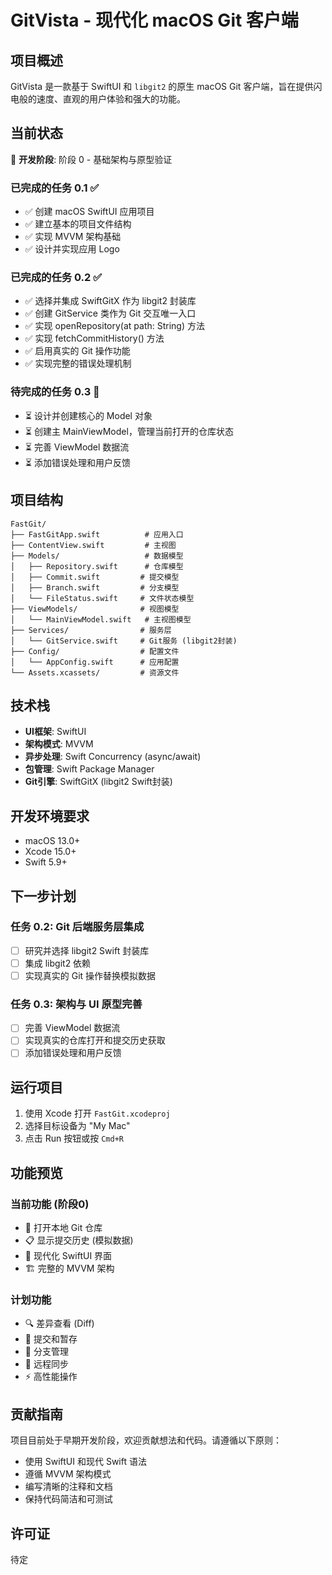 # GitVista - 现代化 macOS Git 客户端

## 项目概述

GitVista 是一款基于 SwiftUI 和 `libgit2` 的原生 macOS Git 客户端，旨在提供闪电般的速度、直观的用户体验和强大的功能。

## 当前状态

🚧 **开发阶段**: 阶段 0 - 基础架构与原型验证

### 已完成的任务 0.1 ✅
- ✅ 创建 macOS SwiftUI 应用项目
- ✅ 建立基本的项目文件结构
- ✅ 实现 MVVM 架构基础
- ✅ 设计并实现应用 Logo

### 已完成的任务 0.2 ✅
- ✅ 选择并集成 SwiftGitX 作为 libgit2 封装库
- ✅ 创建 GitService 类作为 Git 交互唯一入口
- ✅ 实现 openRepository(at path: String) 方法
- ✅ 实现 fetchCommitHistory() 方法
- ✅ 启用真实的 Git 操作功能
- ✅ 实现完整的错误处理机制

### 待完成的任务 0.3 🔄
- ⏳ 设计并创建核心的 Model 对象
- ⏳ 创建主 MainViewModel，管理当前打开的仓库状态
- ⏳ 完善 ViewModel 数据流
- ⏳ 添加错误处理和用户反馈

## 项目结构

```
FastGit/
├── FastGitApp.swift          # 应用入口
├── ContentView.swift         # 主视图
├── Models/                   # 数据模型
│   ├── Repository.swift      # 仓库模型
│   ├── Commit.swift         # 提交模型
│   ├── Branch.swift         # 分支模型
│   └── FileStatus.swift     # 文件状态模型
├── ViewModels/              # 视图模型
│   └── MainViewModel.swift   # 主视图模型
├── Services/                # 服务层
│   └── GitService.swift     # Git服务 (libgit2封装)
├── Config/                  # 配置文件
│   └── AppConfig.swift      # 应用配置
└── Assets.xcassets/         # 资源文件
```

## 技术栈

- **UI框架**: SwiftUI
- **架构模式**: MVVM
- **异步处理**: Swift Concurrency (async/await)
- **包管理**: Swift Package Manager
- **Git引擎**: SwiftGitX (libgit2 Swift封装)

## 开发环境要求

- macOS 13.0+
- Xcode 15.0+
- Swift 5.9+

## 下一步计划

### 任务 0.2: Git 后端服务层集成
- [ ] 研究并选择 libgit2 Swift 封装库
- [ ] 集成 libgit2 依赖
- [ ] 实现真实的 Git 操作替换模拟数据

### 任务 0.3: 架构与 UI 原型完善
- [ ] 完善 ViewModel 数据流
- [ ] 实现真实的仓库打开和提交历史获取
- [ ] 添加错误处理和用户反馈

## 运行项目

1. 使用 Xcode 打开 `FastGit.xcodeproj`
2. 选择目标设备为 "My Mac"
3. 点击 Run 按钮或按 `Cmd+R`

## 功能预览

### 当前功能 (阶段0)
- 📁 打开本地 Git 仓库
- 📋 显示提交历史 (模拟数据)
- 🎨 现代化 SwiftUI 界面
- 🏗️ 完整的 MVVM 架构

### 计划功能
- 🔍 差异查看 (Diff)
- 📝 提交和暂存
- 🌿 分支管理
- 🔄 远程同步
- ⚡ 高性能操作

## 贡献指南

项目目前处于早期开发阶段，欢迎贡献想法和代码。请遵循以下原则：
- 使用 SwiftUI 和现代 Swift 语法
- 遵循 MVVM 架构模式
- 编写清晰的注释和文档
- 保持代码简洁和可测试

## 许可证

待定